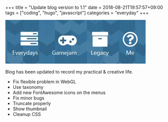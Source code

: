 +++
title = "Update blog version to 1.1"
date = 2018-08-21T19:57:57+09:00
tags = ["coding", "hugo", "javascript"]
categories = "everyday"
+++

![NewBlog](/everyday/updateBlogVersionTo1.1/images/updateBlogVersionTo1.1.JPG)

Blog has been updated to record my practical & creative life.

- Fix flexible problem in WebGL
- Use taxonomy
- Add new FontAwesome icons on the menus
- Fix minor bugs
- Truncate properly
- Show thumbnail
- Cleanup CSS